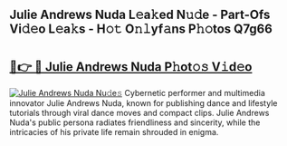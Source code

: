 ## Julie Andrews Nuda L𝚎a𝚔ed N𝚞𝚍e - Part-Ofs Vi𝚍𝚎o L𝚎a𝚔s - H𝚘𝚝 O𝚗𝚕yf𝚊ns P𝚑𝚘tos Q7g66

# <h2><a href="http://kfdlvre.oniu.top/?m=Julie+Andrews+Nuda">🔗👉 🔴 Julie Andrews Nuda P𝚑ot𝚘𝚜 V𝚒d𝚎o</a></h2>

[![Julie Andrews Nuda Nu𝚍e𝚜](https://i.imgur.com/0qMVB7G.gif)](http://kfdlvre.oniu.top/?m=Julie+Andrews+Nuda)
Cybernetic performer and multimedia innovator Julie Andrews Nuda, known for publishing dance and lifestyle tutorials through viral dance moves and compact clips. Julie Andrews Nuda's public persona radiates friendliness and sincerity, while the intricacies of his private life remain shrouded in enigma.  
